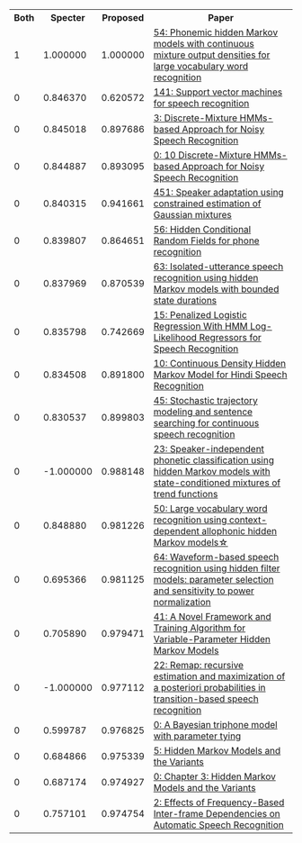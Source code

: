 <html><table><tr>
<th>Both</th>
<th>Specter</th>
<th>Proposed</th>
<th>Paper</th>
</tr>
<tr>
<td>1</td>
<td>1.000000</td>
<td>1.000000</td>
<td><a href="https://www.semanticscholar.org/paper/81f8544a6758d14f09dac9468787c3407c130549">54: Phonemic hidden Markov models with continuous mixture output densities for large vocabulary word recognition</a></td>
</tr>
<tr>
<td>0</td>
<td>0.846370</td>
<td>0.620572</td>
<td><a href="https://www.semanticscholar.org/paper/5ca0e3c4ab3ccff601a2e9e765ac634ce06f3a8d">141: Support vector machines for speech recognition</a></td>
</tr>
<tr>
<td>0</td>
<td>0.845018</td>
<td>0.897686</td>
<td><a href="https://www.semanticscholar.org/paper/86223ca6c5f9dc520baef9bc2de458fbb9444615">3: Discrete-Mixture HMMs-based Approach for Noisy Speech Recognition</a></td>
</tr>
<tr>
<td>0</td>
<td>0.844887</td>
<td>0.893095</td>
<td><a href="https://www.semanticscholar.org/paper/27c250fca572d6d99bf052c8df4fc4b8c03ea772">0: 10 Discrete-Mixture HMMs-based Approach for Noisy Speech Recognition</a></td>
</tr>
<tr>
<td>0</td>
<td>0.840315</td>
<td>0.941661</td>
<td><a href="https://www.semanticscholar.org/paper/778015de7b81dfde54367dd57fb76c86faa72be4">451: Speaker adaptation using constrained estimation of Gaussian mixtures</a></td>
</tr>
<tr>
<td>0</td>
<td>0.839807</td>
<td>0.864651</td>
<td><a href="https://www.semanticscholar.org/paper/4e2d61e23568fb5913e45ad93301f9d2121e50ea">56: Hidden Conditional Random Fields for phone recognition</a></td>
</tr>
<tr>
<td>0</td>
<td>0.837969</td>
<td>0.870539</td>
<td><a href="https://www.semanticscholar.org/paper/0ae38400acb892957e96e8c24cabedad903ecca0">63: Isolated-utterance speech recognition using hidden Markov models with bounded state durations</a></td>
</tr>
<tr>
<td>0</td>
<td>0.835798</td>
<td>0.742669</td>
<td><a href="https://www.semanticscholar.org/paper/0ce1a8910d05ec228b0db86a0f73e024f0c03e63">15: Penalized Logistic Regression With HMM Log-Likelihood Regressors for Speech Recognition</a></td>
</tr>
<tr>
<td>0</td>
<td>0.834508</td>
<td>0.891800</td>
<td><a href="https://www.semanticscholar.org/paper/c401b0a1c05813ec530950220ad9132807626ffa">10: Continuous Density Hidden Markov Model for Hindi Speech Recognition</a></td>
</tr>
<tr>
<td>0</td>
<td>0.830537</td>
<td>0.899803</td>
<td><a href="https://www.semanticscholar.org/paper/71905f685081c62fa4cdff9ba209302414984c02">45: Stochastic trajectory modeling and sentence searching for continuous speech recognition</a></td>
</tr>
<tr>
<td>0</td>
<td>-1.000000</td>
<td>0.988148</td>
<td><a href="https://www.semanticscholar.org/paper/f11dea871abd3957d882c0d7b41047bb0dfb20b5">23: Speaker-independent phonetic classification using hidden Markov models with state-conditioned mixtures of trend functions</a></td>
</tr>
<tr>
<td>0</td>
<td>0.848880</td>
<td>0.981226</td>
<td><a href="https://www.semanticscholar.org/paper/478d55e984ab2226b209cf8aa8cb0d2e65241246">50: Large vocabulary word recognition using context-dependent allophonic hidden Markov models☆</a></td>
</tr>
<tr>
<td>0</td>
<td>0.695366</td>
<td>0.981125</td>
<td><a href="https://www.semanticscholar.org/paper/e7d7e8671c1f7857a46f4d88768b7e7c34588d19">64: Waveform-based speech recognition using hidden filter models: parameter selection and sensitivity to power normalization</a></td>
</tr>
<tr>
<td>0</td>
<td>0.705890</td>
<td>0.979471</td>
<td><a href="https://www.semanticscholar.org/paper/5c05a3a8d13668adbd2cec2c4ff08989ad87cfe7">41: A Novel Framework and Training Algorithm for Variable-Parameter Hidden Markov Models</a></td>
</tr>
<tr>
<td>0</td>
<td>-1.000000</td>
<td>0.977112</td>
<td><a href="https://www.semanticscholar.org/paper/0bd1b295547a7cc39c41e68236b798cdcf5b9121">22: Remap: recursive estimation and maximization of a posteriori probabilities in transition-based speech recognition</a></td>
</tr>
<tr>
<td>0</td>
<td>0.599787</td>
<td>0.976825</td>
<td><a href="https://www.semanticscholar.org/paper/385c037a43bb2c23b9f686183c13e9ccc20724b5">0: A Bayesian triphone model with parameter tying</a></td>
</tr>
<tr>
<td>0</td>
<td>0.684866</td>
<td>0.975339</td>
<td><a href="https://www.semanticscholar.org/paper/602a33f011a1467bb3caec80b3a5582f054b4c0c">5: Hidden Markov Models and the Variants</a></td>
</tr>
<tr>
<td>0</td>
<td>0.687174</td>
<td>0.974927</td>
<td><a href="https://www.semanticscholar.org/paper/3eb360641d4a00590a4877d1c029c838620f9106">0: Chapter 3: Hidden Markov Models and the Variants</a></td>
</tr>
<tr>
<td>0</td>
<td>0.757101</td>
<td>0.974754</td>
<td><a href="https://www.semanticscholar.org/paper/816c42598159af77caeb8c7a49e5a33719a859dc">2: Effects of Frequency-Based Inter-frame Dependencies on Automatic Speech Recognition</a></td>
</tr>
</table></html>
